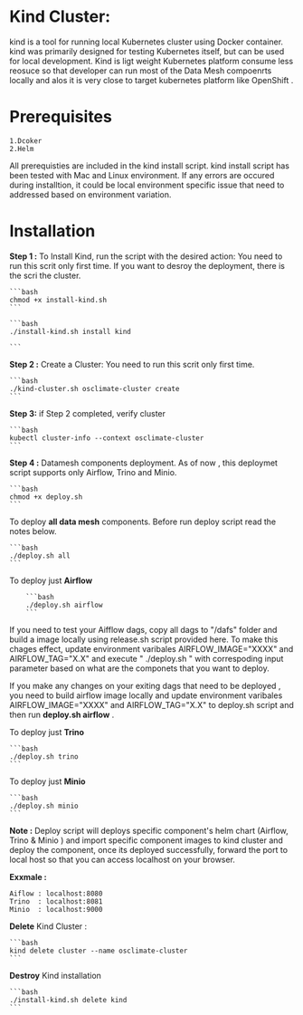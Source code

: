 # Kind Cluster:

kind is a tool for running local Kubernetes cluster using Docker container.
kind was primarily designed for testing Kubernetes itself, but can be used for local development.
Kind is ligt weight Kubernetes platform consume less reosuce so that developer can run most of the Data Mesh compoenrts locally and alos it is very close to target kubernetes platform like OpenShift . 

# Prerequisites
    
    1.Dcoker
    2.Helm

All prerequisties are included in the kind install script. kind install script has been tested with Mac and Linux environment. If any errors are occured during installtion, it could be local environment specific issue that need to addressed based on environment variation. 

# Installation

**Step 1 :** To Install Kind, run the script with the desired action: You need to run this scrit only first time.  If you want to desroy the deployment, there is the scri the cluster. 

    ```bash
    chmod +x install-kind.sh
    ```
   
    ```bash
    ./install-kind.sh install kind

    ```

**Step 2 :** Create a Cluster: You need to run this scrit only first time. 

    ```bash
    ./kind-cluster.sh osclimate-cluster create
    ```
   
   
**Step 3:** if Step 2 completed, verify cluster

    ```bash
    kubectl cluster-info --context osclimate-cluster
    ```
**Step 4 :**  Datamesh components deployment. As of now , this deploymet script supports only Airflow,  Trino and Minio.

    ```bash
    chmod +x deploy.sh
    ```

To deploy **all data mesh** components. Before run deploy script read the notes below.

    ```bash
    ./deploy.sh all
    ```

To deploy just **Airflow**

        ```bash
        ./deploy.sh airflow
        ```

If you need to test your Aifflow dags, copy all dags to "/dafs" folder and build a image locally using release.sh script provided here. To make this chages effect, update environment varibales AIRFLOW_IMAGE="XXXX" and AIRFLOW_TAG="X.X" and execute " ./deploy.sh " with correspoding input parameter based on what are the componets that you want to deploy. 
    
If you make any changes on your exiting dags that need to be deployed , you need to build airflow image locally and update environment varibales AIRFLOW_IMAGE="XXXX" and AIRFLOW_TAG="X.X" to deploy.sh script and then run **deploy.sh airflow** .

To deploy just **Trino**

    ```bash
    ./deploy.sh trino
    ```
To deploy just **Minio**
         
    ```bash
    ./deploy.sh minio
    ```
    
**Note :** Deploy script will deploys specific component's helm chart (Airflow, Trino & Minio ) and import specific component images to kind cluster and deploy the component, once its deployed successfully, forward the port to local host so that you can access localhost on your browser.

**Exxmale :**

    Aiflow : localhost:8080
    Trino  : localhost:8081
    Minio  : localhost:9000

 **Delete** Kind Cluster :

    ```bash
    kind delete cluster --name osclimate-cluster 
    ```

**Destroy** Kind installation

    ```bash
    ./install-kind.sh delete kind
    ```
